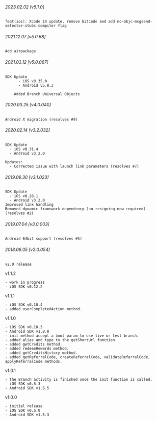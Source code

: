 

###### 2023.02.02 [v5.1.0]

```
feat(ios): Xcode 14 update, remove bitcode and add no-objc-msgsend-selector-stubs compiler flag
```


###### 2021.12.07 [v5.0.68]

```
Add airpackage
```


###### 2021.03.12 [v5.0.067]

```
SDK Update
      - iOS v0.35.0
      - Android v5.0.3
    
    Added Branch Universal Objects
```


###### 2020.03.25 [v4.0.040]

```
Android X migration (resolves #9)
```


###### 2020.02.14 [v3.2.032]

```
SDK Update
  - iOS v0.31.4
  - Android v3.2.0

Updates:
  - Corrected issue with launch link parameters (resolves #7)  
```


###### 2019.09.30 [v3.1.023]

```
SDK Update
  - iOS v0.28.1
  - Android v3.2.0
Improved link handling
Removed dynamic framework dependency (no resigning now required) (resolves #2) 
```


###### 2019.07.04 [v3.0.003]

```
Android 64bit support (resolves #5)
```


###### 2018.08.05 [v2.0.054]

```
v2.0 release
```


v1.1.2 

```
- work in progress
- iOS SDK v0.12.2
```

v1.1.1

```
- iOS SDK v0.10.4
- added userCompletedAction method.
```

v1.1.0

```
- iOS SDK v0.10.3
- Android SDK v1.8.0
- init method accept a bool param to use live or test branch.
- added alias and type to the getShortUrl function.
- added getCredits method.
- added redeemRewards method.
- added getCreditsHistory method.
- added getReferralCode, createReferralCode, validateReferralCode, applyReferralCode methods.
```

v1.0.1

```
- the Branch activity is finished once the init function is called.
- iOS SDK v0.6.3
- Android SDK v1.5.5
```

v1.0.0

```
- initial release
- iOS SDK v0.6.0
- Android SDK v1.5.3
```